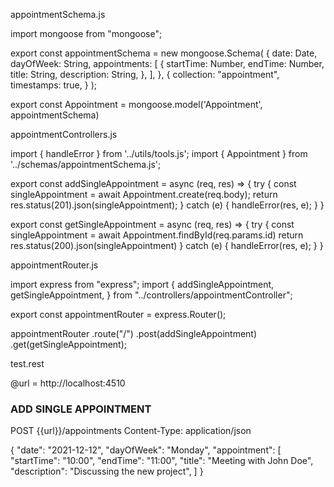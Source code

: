appointmentSchema.js

import mongoose from "mongoose";

export const appointmentSchema = new mongoose.Schema(
  {
    date: Date,
    dayOfWeek: String,
    appointments: [
      {
        startTime: Number,
        endTime: Number,
        title: String,
        description: String,
      },
    ],
  },
  {
    collection: "appointment",
    timestamps: true,
  }
);

export const Appointment = mongoose.model('Appointment', appointmentSchema)

appointmentControllers.js

import { handleError } from '../utils/tools.js';
import { Appointment } from '../schemas/appointmentSchema.js';

export const addSingleAppointment = async (req, res) => {
    try {
        const singleAppointment = await Appointment.create(req.body);
        return res.status(201).json(singleAppointment);
    } catch (e) {
        handleError(res, e);
    }
}

export const getSingleAppointment = async (req, res) => {
    try {
        const singleAppointment = await Appointment.findById(req.params.id)
        return res.status(200).json(singleAppointment)
    } catch (e) {
        handleError(res, e);
    }
}

appointmentRouter.js

import express from "express";
import {
  addSingleAppointment,
  getSingleAppointment,
} from "../controllers/appointmentController";

export const appointmentRouter = express.Router();

appointmentRouter
  .route("/")
  .post(addSingleAppointment)
  .get(getSingleAppointment);

test.rest

@url = http://localhost:4510

### ADD SINGLE APPOINTMENT
POST {{url}}/appointments
Content-Type: application/json

{
    "date": "2021-12-12",
    "dayOfWeek": "Monday",
    "appointment": [
        "startTime": "10:00",
        "endTime": "11:00",
        "title": "Meeting with John Doe",
        "description": "Discussing the new project",
    ]
}
